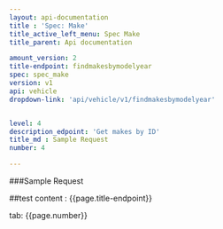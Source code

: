 ```yaml
---
layout: api-documentation
title : 'Spec: Make'
title_active_left_menu: Spec Make
title_parent: Api documentation

amount_version: 2
title-endpoint: findmakesbymodelyear
spec: spec_make
version: v1
api: vehicle
dropdown-link: 'api/vehicle/v1/findmakesbymodelyear'


level: 4
description_edpoint: 'Get makes by ID'
title_md : Sample Request
number: 4

---
```


###Sample Request

##test content : {{page.title-endpoint}} 

tab: {{page.number}} 

